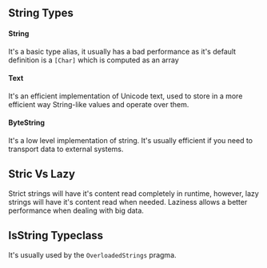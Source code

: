 ## String Types

#### String
It's a basic type alias, it usually has a bad performance as it's default
definition is a `[Char]` which is computed as an array

#### Text
It's an efficient implementation of Unicode text, used to store in a more
efficient way String-like values and operate over them.

#### ByteString
It's a low level implementation of string. It's usually efficient if you
need to transport data to external systems.

## Stric Vs Lazy
Strict strings will have it's content read completely in runtime, however,
lazy strings will have it's content read when needed.
Laziness allows a better performance when dealing with big data.

## IsString Typeclass
It's usually used by the `OverloadedStrings` pragma.
